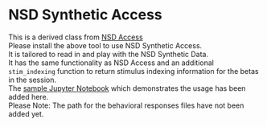 # NSD Synthetic Access

This is a derived class from [NSD Access](https://github.com/tknapen/nsd_access) \
Please install the above tool to use NSD Synthetic Access. \
It is tailored to read in and play with the NSD Synthetic Data. \
It has the same functionality as NSD Access and an additional `stim_indexing` function to return stimulus indexing information for the betas in the session. \
The [sample Jupyter Notebook](./Tryout_local_NSDSAccess.ipynb) which demonstrates the usage has been added here. \
Please Note: The path for the behavioral responses files have not been added yet. 
